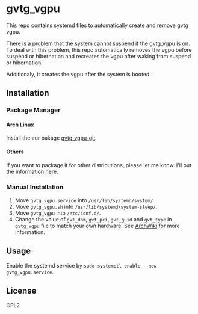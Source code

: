 # gvtg_vgpu

This repo contains systemd files to automatically create and remove gvtg vgpu.

There is a problem that the system cannot suspend if the gvtg_vgpu is on. To deal with this problem, this repo automatically removes the vgpu before suspend or hibernation and recreates the vgpu after waking from suspend or hibernation.

Additionaly, it creates the vgpu after the system is booted.

## Installation

### Package Manager

#### Arch Linux

Install the aur pakage [gvtg_vgpu-git](https://aur.archlinux.org/packages/gvtg_vgpu-git).

#### Others

If you want to package it for other distributions, please let me know. I'll put the information here.

### Manual Installation

1. Move `gvtg_vgpu.service` into `/usr/lib/systemd/system/`
1. Move `gvtg_vgpu.sh` into `/usr/lib/systemd/system-sleep/`.
1. Move `gvtg_vgpu` into `/etc/conf.d/`.
1. Change the value of `gvt_dom`, `gvt_pci`, `gvt_guid` and `gvt_type` in `gvtg_vgpu` file to match your own hardware. See [ArchWiki](https://wiki.archlinux.org/index.php/Intel_GVT-g) for more information.

## Usage

Enable the systemd service by `sudo systemctl enable --now gvtg_vgpu.service`.

## License

GPL2
